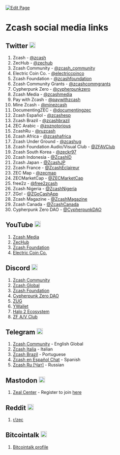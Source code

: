 <a href="https://github.com/zechub/zechub/edit/main/site/Zcash_Social_Media/Social_Media_Links.md" target="_blank">
  <img src="https://img.shields.io/badge/Edit-blue" alt="Edit Page"/>
</a>

# Zcash social media links

## Twitter <img src="https://raw.githubusercontent.com/FortAwesome/Font-Awesome/6.x/svgs/brands/twitter.svg" width="20" height="20"> 

1. Zcash - [@zcash](https://twitter.com/zcash)
2. ZecHub - [@zechub](https://twitter.com/ZecHub)
3. Zcash Community - [@zcash_community](https://twitter.com/zcash_community)
4. Electric Coin Co. - [@electriccoinco](https://twitter.com/ElectricCoinCo)
5. Zcash Foundation - [@zcashfoundation](https://twitter.com/ZcashFoundation)
6. Zcash Community Grants - [@zcashcommgrants](https://twitter.com/ZcashCommGrants)
7. Cypherpunk Zero - [@cypherpunkzero](https://twitter.com/cypherpunkZero)
8. Zcash Media - [@zcashmedia](https://twitter.com/zcashmedia)
9. Pay with Zcash - [@paywithzcash](https://twitter.com/paywithzcash)
10. Mine Zcash - [@minezcash](https://twitter.com/mineZcash)
11. DocumentingZEC - [@documentingzec](https://twitter.com/DocumentingZEC)
12. Zcash Español - [@zcashesp](https://twitter.com/zcashesp)
13. Zcash Brazil - [@zcashbrazil](https://twitter.com/zcashbrazil)
14. ZEC Arabic - [@zoznotorious](https://twitter.com/ZozNotorious)
15. ZcashRu - [@ruzcash](https://twitter.com/RuZcash)
16. Zcash Africa - [@zcashafrica](https://twitter.com/ZcashAfrica)
17. Zcash Under Ground - [@zcashug](https://twitter.com/zcashug)
18. Zcash Foundation Audio/Visual Club - [@ZFAVClub](https://twitter.com/ZFAVClub)
19. Zcash South Korea - [@zeckr97](https://twitter.com/zeckr97)
20. Zcash Indonesia - [@ZcashID](https://twitter.com/ZcashID)
21. Zcash Japan - [@ZcashJP](https://twitter.com/ZcashJP)
22. Zcash France - [@ZcashEclaireur](https://twitter.com/ZcashEclaireur)
23. ZEC Map - [@zecmap](https://twitter.com/zecmap)
24. ZECMarketCap - [@ZECMarketCap](https://twitter.com/ZECMarketCap)
25. free2z - [@free2zcash](https://twitter.com/free2zcash)
26. Zcash Nigeria - [@ZcashNigeria](https://twitter.com/ZcashNigeria)
27. ZGo! - [@ZGoCashApp](https://twitter.com/ZGoCashApp)
28. Zcash Magazine - [@ZcashMagazine](https://twitter.com/ZcashMagazine)
29. Zcash Canada - [@ZcashCanada](https://twitter.com/ZcashCanada)
30. Cypherpunk Zero DAO - [@CypherpunkDAO](https://twitter.com/CypherpunkDAO)

## YouTube <img src="https://raw.githubusercontent.com/FortAwesome/Font-Awesome/6.x/svgs/brands/youtube.svg" width="20" height="20"> 

1. [Zcash Media](https://www.youtube.com/c/ZcashMedia)
2. [ZecHub](https://www.youtube.com/channel/UC3-KM00kjCUheRzO5cq3PAA)
3. [Zcash Foundation](https://www.youtube.com/channel/UCi01v05DNTUEC_eB0c9rpgQ)
4. [Electric Coin Co.](https://www.youtube.com/c/ZcashCo)

## Discord <img src="https://raw.githubusercontent.com/FortAwesome/Font-Awesome/6.x/svgs/brands/discord.svg" width="20" height="20"> 

1. [Zcash Community](https://discord.com/invite/PhJY6Pm)
2. [Zcash Global](https://discord.gg/zf8jvyDDfq)
3. [Zcash Foundation](https://discord.gg/CuNnq4TDJz)
4. [Cypherpunk Zero DAO](https://discord.gg/qXn9CZ5Kpm)
5. [ZUG](https://discord.gg/w8zHgXbgMF)
6. [YWallet](https://discord.gg/3vsgT4M4yB)
7. [Halo 2 Ecosystem](https://discord.gg/x5qw59pYQ6)
8. [ZF A/V Club](https://discord.gg/VkAvUZfuXn)

## Telegram <img src="https://raw.githubusercontent.com/FortAwesome/Font-Awesome/6.x/svgs/brands/telegram.svg" width="20" height="20"> 

1. [Zcash Community](https://t.me/Zcash_Community) - English Global
2. [Zcash Italia](https://t.me/zcashita) - Italian
3. [Zcash Brazil](https://t.me/brzcash) - Portuguese
4. [Zcash en Español Chat](https://t.me/zcashespchat) - Spanish
5. [Zcash Ru [Чат]](https://t.me/zcash1000) - Russian

## Mastodon <img src="https://raw.githubusercontent.com/FortAwesome/Font-Awesome/6.x/svgs/brands/mastodon.svg" width="20" height="20"> 

1. [Zeal Center](https://zeal.center/) - Register to join [here](https://blog.zeal.center/registration.html)

## Reddit <img src="https://raw.githubusercontent.com/FortAwesome/Font-Awesome/6.x/svgs/brands/reddit.svg" width="20" height="20"> 

1. [r/zec](https://www.reddit.com/r/zec/)

## Bitcointalk <img src="https://raw.githubusercontent.com/FortAwesome/Font-Awesome/6.x/svgs/brands/bitcoin.svg" width="20" height="20">

1. [Bitcointalk profile](https://bitcointalk.org/index.php?topic=1626185.0)
